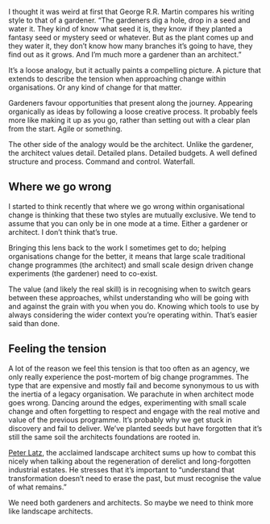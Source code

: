 I thought it was weird at first that George R.R. Martin compares his writing style to that of a gardener. “The gardeners dig a hole, drop in a seed and water it. They kind of know what seed it is, they know if they planted a fantasy seed or mystery seed or whatever. But as the plant comes up and they water it, they don’t know how many branches it’s going to have, they find out as it grows. And I’m much more a gardener than an architect.”

It’s a loose analogy, but it actually paints a compelling picture. A picture that extends to describe the tension when approaching change within organisations. Or any kind of change for that matter.

Gardeners favour opportunities that present along the journey. Appearing organically as ideas by following a loose creative process. It probably feels more like making it up as you go, rather than setting out with a clear plan from the start. Agile or something.

The other side of the analogy would be the architect. Unlike the gardener, the architect values detail. Detailed plans. Detailed budgets. A well defined structure and process. Command and control. Waterfall.

## Where we go wrong
I started to think recently that where we go wrong within organisational change is thinking that these two styles are mutually exclusive. We tend to assume that you can only be in one mode at a time. Either a gardener or architect. I don’t think that’s true.

Bringing this lens back to the work I sometimes get to do; helping organisations change for the better, it means that large scale traditional change programmes (the architect) and small scale design driven change experiments (the gardener) need to co-exist.

The value (and likely the real skill) is in recognising when to switch gears between these approaches, whilst understanding who will be going with and against the grain with you when you do. Knowing which tools to use by always considering the wider context you’re operating within. That’s easier said than done.

## Feeling the tension
A lot of the reason we feel this tension is that too often as an agency, we only really experience the post-mortem of big change programmes. The type that are expensive and mostly fail and become synonymous to us with the inertia of a legacy organisation. We parachute in when architect mode goes wrong.  Dancing around the edges, experimenting with small scale change and often forgetting to respect and engage with the real motive and value of the previous programme. It’s probably why we get stuck in discovery and fail to deliver. We’ve planted seeds but have forgotten that it’s still the same soil the architects foundations are rooted in.

[Peter Latz](https://www.amazon.co.uk/Syntax-Landscape-Architecture-Peter-Partners/dp/3764376155), the acclaimed landscape architect sums up how to combat this nicely when talking about the regeneration of derelict and long-forgotten industrial estates. He stresses that it’s important to “understand that transformation doesn’t need to erase the past, but must recognise the value of what remains.”

We need both gardeners and architects. So maybe we need to think more like landscape architects.
